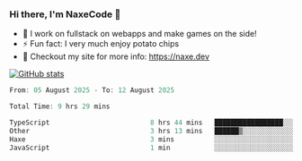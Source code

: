 ### Hi there, I'm NaxeCode 👋
- 🔭 I work on fullstack on webapps and make games on the side!
- ⚡ Fun fact: I very much enjoy potato chips
- 🔋 Checkout my site for more info: https://naxe.dev

[![GitHub stats](https://github-readme-stats.vercel.app/api?username=naxecode&theme=onedark)](https://naxe.dev)

<!--START_SECTION:waka-->

```csharp
From: 05 August 2025 - To: 12 August 2025

Total Time: 9 hrs 29 mins

TypeScript                         8 hrs 44 mins   █████████████████░░░░░░░░   68.66 %
Other                              3 hrs 13 mins   ██████▒░░░░░░░░░░░░░░░░░░   25.36 %
Haxe                               3 mins          ░░░░░░░░░░░░░░░░░░░░░░░░░   00.43 %
JavaScript                         1 min           ░░░░░░░░░░░░░░░░░░░░░░░░░   00.15 %
```

<!--END_SECTION:waka-->



<!--
**NaxeCode/NaxeCode** is a ✨ _special_ ✨ repository because its `README.md` (this file) appears on your GitHub profile.

Here are some ideas to get you started:

- 🔭 I’m currently working on Web apps for indie games!
- 🌱 I’m currently mastering C#
- 👯 I’m looking to collaborate on ...
- 🤔 I’m looking for help with ...
- 💬 Ask me about ...
- 📫 How to reach me: ...
- 😄 Pronouns: ...
- ⚡ Fun fact: I love chips
-->
